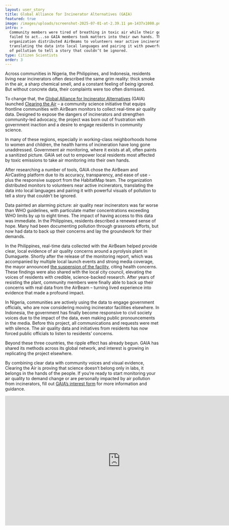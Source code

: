 ```yaml
---
layout: user_story
title: Global Alliance for Incinerator Alternatives (GAIA)
featured: true
image: /images/uploads/screenshot-2025-07-01-at-2.39.11 pm-1437x1080.png.webp
intro: >
  Community members were tired of breathing in toxic air while their governments
  failed to act...so GAIA members took matters into their own hands. The
  organization distributed AirBeams to volunteers near active incinerators,
  translating the data into local languages and pairing it with powerful visuals
  of pollution to tell a story that couldn’t be ignored.
type: Citizen Scientists
order: 3
---
```

Across communities in Nigeria, the Philippines, and Indonesia, residents living near incinerators often described the same grim reality: thick smoke in the air, a sharp chemical smell, and a constant feeling of being ignored. But without concrete data, their complaints were too often dismissed.

To change that, the [Global Alliance for Incinerator Alternatives](https://www.no-burn.org/) (GAIA) launched [Clearing the Air](https://www.no-burn.org/clearingtheair/) – a community science initiative that equips frontline communities with AirBeam monitors to collect real-time air quality data. Designed to expose the dangers of incinerators and strengthen community-led advocacy, the project was born out of frustration with government inaction and a desire to engage residents in community science. 

In many of these regions, especially in working-class neighborhoods home to women and children, the health harms of incineration have long gone unaddressed. Government air monitoring, where it exists at all, often paints a sanitized picture. GAIA set out to empower local residents most affected by toxic emissions to take air monitoring into their own hands.

After researching a number of tools, GAIA chose the AirBeam and AirCasting platform due to its accuracy, transparency, and ease of use - plus the responsive support from the HabitatMap team. The organization distributed monitors to volunteers near active incinerators, translating the data into local languages and pairing it with powerful visuals of pollution to tell a story that couldn’t be ignored.

Data painted an alarming picture: air quality near incinerators was far worse than WHO guidelines, with particulate matter concentrations exceeding WHO limits by up to eight times. The impact of having access to this data was immediate. In the Philippines, residents described a renewed sense of hope. Many had been documenting pollution through grassroots efforts, but now had data to back up their concerns and lay the groundwork for their demands.

In the Philippines, real-time data collected with the AirBeam helped provide clear, local evidence of air quality concerns around a pyrolysis plant in Dumaguete. Shortly after the release of the monitoring report, which was accompanied by multiple local launch events and strong media coverage, the mayor announced [the suspension of the facility](https://www.linkedin.com/posts/gaia-global-alliance_shutdowndumaguetepyrolysis-clearingtheair-activity-7354400633724002304-KxQV/?utm_source=share&utm_medium=member_desktop&rcm=ACoAADlr9s4Bbi1apdEKOxNDM_JGxWXx4eOM1GU), citing health concerns. These findings were also shared with the local city council, elevating the voices of residents with credible, science-backed research. After years of resisting the plant, community members were finally able to back up their concerns with real data from the AirBeam – turning lived experience into evidence that made a profound impact. 

In Nigeria, communities are actively using the data to engage government officials, who are now considering moving incinerator facilities elsewhere. In Indonesia, the government has finally become responsive to civil society voices due to the impact of the data, even making public pronouncements in the media. Before this project, all communications and requests were met with silence. The air quality data and initiatives from residents has now forced public officials to listen to residents’ concerns. 

Beyond these three countries, the ripple effect has already begun. GAIA has shared its methods across its global network, and interest is growing in replicating the project elsewhere. 

By combining clear data with community voices and visual evidence, Clearing the Air is proving that science doesn’t belong only in labs, it belongs in the hands of the people. If you’re ready to start monitoring your air quality to demand change or are personally impacted by air pollution from incinerators, fill out [GAIA’s interest form](https://docs.google.com/forms/d/e/1FAIpQLSdpYM_FIuKhYcOHJgnkgAliG0yRoENtiJ6KuZll22oSpdhacA/viewform) for more information and guidance.

<iframe width="752" height="424" src="https://www.youtube.com/embed/yGt0v3TDEAk?si=HH-PmZIcjPM5GooA" title="YouTube video player" frameborder="0" allow="accelerometer; autoplay; clipboard-write; encrypted-media; gyroscope; picture-in-picture; web-share" referrerpolicy="strict-origin-when-cross-origin" allowfullscreen></iframe>